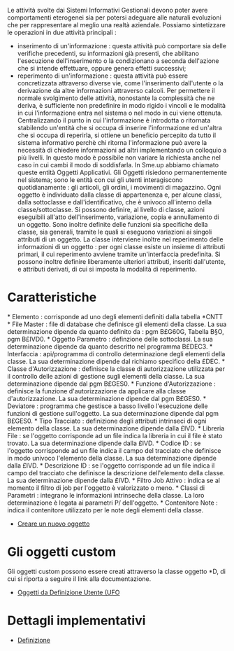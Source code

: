 Le attività svolte dai Sistemi Informativi Gestionali devono poter avere comportamenti eterogenei sia per potersi adeguare alle naturali evoluzioni che per rappresentare al meglio una realtà aziendale. Possiamo sintetizzare le operazioni in due attività principali : 

- inserimento di un'informazione :  questa attività può comportare sia delle verifiche precedenti, su informazioni già presenti, che abilitano l'esecuzione dell'inserimento o la condizionano a seconda dell'azione che si intende effettuare, oppure genera effetti successivi;
- reperimento di un'informazione :  questa attività può essere concretizzata attraverso diverse vie, come l'inserimento dall'utente o la derivazione da altre informazioni attraverso calcoli.
Per permettere il normale svolgimento delle attività, nonostante la complessità che ne deriva, è sufficiente non predefinire in modo rigido i vincoli e le modalità in cui l'informazione entra nel sistema o nel modo in cui viene ottenuta.
Centralizzando il punto in cui l'informazione è introdotta o ritornata stabilendo un'entità che si occupa di inserire l'informazione ed un'altra che si occupa di reperirla, si ottiene un beneficio percepito da tutto il sistema informativo perchè chi ritorna l'informazione può avere la necessità di chiedere informazioni ad altri implementando un colloquio a più livelli. In questo modo è possibile non variare la richiesta anche nel caso in cui cambi il modo di soddisfarla. In Sme.up abbiamo chiamato queste entità Oggetti Applicativi.
Gli Oggetti risiedono permanentemente nel sistema; sono le entità con cui gli utenti interagiscono quotidianamente :  gli articoli, gli ordini, i movimenti di magazzino. Ogni oggetto è individuato dalla classe di appartenenza e, per alcune classi, dalla sottoclasse e dall'identificativo, che è univoco all'interno della classe/sottoclasse. Si possono definire, al livello di classe, azioni eseguibili all'atto dell'inserimento, variazione, copia e annullamento di un oggetto. Sono inoltre definite delle funzioni sia specifiche della classe, sia generali, tramite le quali si eseguono variazioni ai singoli attributi di un oggetto. La classe interviene inoltre nel reperimento delle informazioni di un oggetto :  per ogni classe esiste un insieme di attributi primari, il cui reperimento avviene tramite un'interfaccia predefinita. Si possono inoltre definire liberamente ulteriori attributi, inseriti dall'utente, e attributi derivati, di cui si imposta la modalità di reperimento.

# Caratteristiche
\* Elemento :  corrisponde ad uno degli elementi definiti dalla tabella \*CNTT
\* File Master :  file di database che definisce gli elementi della classe. La sua determinazione dipende da quanto definito da :  pgm B£G60G, Tabella B§O, pgm B£IVD0.
\* Oggetto Parametro :  definzione delle sottoclassi. La sua determinazione dipende da quanto descritto nel programma B£DEC3.
\* Interfaccia :  api/programma di controllo determinazione degli elementi della classe. La sua determinazione dipende dal richiamo specifico della £DEC.
\* Classe d'Autorizzazione :  definisce la classe di autorizzazione utilizzata per il controllo delle azioni di gestione sugli elementi della classe. La sua determinazione dipende dal pgm B£GES0.
\* Funzione d'Autorizzazione :  definisce la funzione d'autorizzazione da applicare alla classe d'autorizzazione. La sua determinazione dipende dal pgm B£GES0.
\* Deviatore :  programma che gestisce a basso livello l'esecuzione delle funzioni di gestione sull'oggetto. La sua determinazione dipende dal pgm B£GES0.
\* Tipo Tracciato :  definizione degli attributi intrinseci di ogni elemento della classe. La sua determinazione dipende dalla £IVD.
\* Libreria File :  se l'oggetto corrisponde ad un file indica la libreria in cui il file è stato trovato. La sua determinazione dipende dalla £IVD.
\* Codice ID :  se l'oggetto corrisponde ad un file indica il campo del tracciato che definisce in modo univoco l'elemento della classe. La sua determinazione dipende dalla £IVD.
\* Descrizione ID :  se l'oggetto corrisponde ad un file indica il campo del tracciato che definisce la descrizione dell'elemento della classe. La sua determinazione dipende dalla £IVD.
\* Filtro Job Attivo :  indica se al momento il filtro di job per l'oggetto è valorizzato o meno.
\* Classi di Parametri :  integrano le informazioni intrinseche della classe. La loro determinazione è legata ai parametri P/ dell'oggetto.
\* Contenitore Note :  indica il contenitore utilizzato per le note degli elementi della classe.

- [Creare un nuovo oggetto](Sorgenti/OG/OG/OG_N)

# Gli oggetti custom
Gli oggetti custom possono essere creati attraverso la classe oggetto \*D, di cui si riporta a seguire il link alla documentazione.
- [Oggetti da Definizione Utente (UFO](Sorgenti/OG/OG/_D)

# Dettagli implementativi
- [Definizione](Sorgenti/OG/OG/OG_D)


